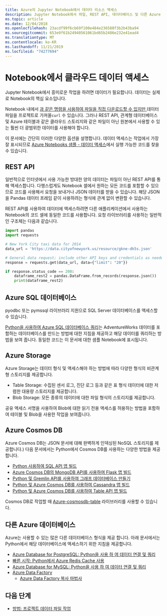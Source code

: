 ```yaml
---
title: Azure의 Jupyter Notebook에서 데이터 리소스 액세스
description: Jupyter Notebook에서 파일, REST API, 데이터베이스 및 다른 Azure Storage 리소스에 액세스하는 방법입니다.
ms.topic: article
ms.date: 12/04/2018
ms.openlocfilehash: 23acdf99f6cb69f100e484e236580f3b2b43ba94
ms.sourcegitcommit: 653e9f61b24940561061bd65b2486e232e41ead4
ms.translationtype: MT
ms.contentlocale: ko-KR
ms.lasthandoff: 11/21/2019
ms.locfileid: "74277694"
---
```

# <a name="access-cloud-data-in-a-notebook"></a>Notebook에서 클라우드 데이터 액세스

Jupyter Notebook에서 흥미로운 작업을 하려면 데이터가 필요합니다. 데이터는 실제로 Notebook의 핵심 요소입니다.

Notebook 내에서 [과 같은 명령을 사용하여 파일을 직접 다운로드할 수 있지만 ](work-with-project-data-files.md)데이터 파일을 프로젝트로 가져올`curl` 수 있습니다. 그러나 REST API, 관계형 데이터베이스 및 Azure 테이블과 같은 클라우드 스토리지와 같은 파일이 아닌 원본에서 사용할 수 있는 훨씬 더 광범위한 데이터를 사용해야 합니다.

이 문서에는 간단히 이러한 다양한 옵션을 설명합니다. 데이터 액세스는 작업에서 가장 잘 표시되므로 [Azure Notebooks 샘플 - 데이터 액세스](https://github.com/Microsoft/AzureNotebooks/blob/master/Samples/Access%20your%20data%20in%20Azure%20Notebooks.ipynb)에서 실행 가능한 코드를 찾을 수 있습니다.

## <a name="rest-apis"></a>REST API

일반적으로 인터넷에서 사용 가능한 방대한 양의 데이터는 파일이 아닌 REST API를 통해 액세스합니다. 다행스럽게도 Notebook 셀에서 원하는 모든 코드를 포함할 수 있으므로 코드를 사용해서 요청을 보내거나 JSON 데이터를 받을 수 있습니다. 해당 JSON을 Pandas 데이터 프레임 같이 사용하려는 형식에 관계 없이 변환할 수 있습니다.

REST API를 사용하여 데이터에 액세스하려면 다른 애플리케이션에서 사용하는 Notebook의 코드 셀에 동일한 코드를 사용합니다. 요청 라이브러리를 사용하는 일반적인 구조체는 다음과 같습니다.

```python
import pandas
import requests

# New York City taxi data for 2014
data_url = 'https://data.cityofnewyork.us/resource/gkne-dk5s.json'

# General data request; include other API keys and credentials as needed in the data argument
response = requests.get(data_url, data={"limit": "20"})

if response.status_code == 200:
    dataframe_rest2 = pandas.DataFrame.from_records(response.json())
    print(dataframe_rest2)
```

## <a name="azure-sql-databases"></a>Azure SQL 데이터베이스

pyodbc 또는 pymssql 라이브러리 지원으로 SQL Server 데이터베이스를 액세스할 수 있습니다.

[Python을 사용하여 Azure SQL 데이터베이스 쿼리](https://docs.microsoft.com/azure/sql-database/sql-database-connect-query-python)는 AdventureWorks 데이터를 포함하는 데이터베이스를 만드는 방법에 대한 지침을 제공하고 해당 데이터를 쿼리하는 방법을 보여 줍니다. 동일한 코드는 이 문서에 대한 샘플 Notebook에 표시됩니다.

## <a name="azure-storage"></a>Azure Storage

Azure Storage는 데이터 형식 및 액세스해야 하는 방법에 따라 다양한 형식의 비관계형 스토리지를 제공합니다.

- Table Storage: 수집된 센서 로그, 진단 로그 등과 같은 표 형식 데이터에 대한 저렴한 대용량 스토리지를 제공합니다.
- Blob Storage: 모든 종류의 데이터에 대한 파일 형식의 스토리지를 제공합니다.

공유 액세스 서명을 사용하여 Blob에 대한 읽기 전용 액세스를 허용하는 방법을 포함하여 테이블 및 Blob을 사용한 작업을 보여줍니다.

## <a name="azure-cosmos-db"></a>Azure Cosmos DB

Azure Cosmos DB는 JSON 문서에 대해 완벽하게 인덱싱된 NoSQL 스토리지를 제공합니다.) 다음 문서에서는 Python에서 Cosmos DB를 사용하는 다양한 방법을 제공합니다.

- [Python 사용하여 SQL API 앱 빌드](https://docs.microsoft.com/azure/cosmos-db/create-sql-api-python)
- [Azure Cosmos DB의 MongoDB API를 사용하여 Flask 앱 빌드](https://docs.microsoft.com/azure/cosmos-db/create-mongodb-flask)
- [Python 및 Gremlin API를 사용하여 그래프 데이터베이스 만들기](https://docs.microsoft.com/azure/cosmos-db/create-graph-python)
- [Python 및 Azure Cosmos DB를 사용하여 Cassandra 앱 빌드](https://docs.microsoft.com/azure/cosmos-db/create-cassandra-python)
- [Python 및 Azure Cosmos DB를 사용하여 Table API 앱 빌드](https://docs.microsoft.com/azure/cosmos-db/create-table-python)

Cosmos DB로 작업할 때 [Azure-cosmosdb-table](https://pypi.org/project/azure-cosmosdb-table/) 라이브러리를 사용할 수 있습니다.

## <a name="other-azure-databases"></a>다른 Azure 데이터베이스

Azure는 사용할 수 있는 많은 다른 데이터베이스 형식을 제공 합니다. 아래 문서에서는 Python에서 해당 데이터베이스에 액세스하기 위한 지침을 제공합니다.

- [Azure Database for PostgreSQL: Python을 사용 하 여 데이터 연결 및 쿼리](https://docs.microsoft.com/azure/postgresql/connect-python)
- [빠른 시작: Python에서 Azure Redis Cache 사용](https://docs.microsoft.com/azure/redis-cache/cache-python-get-started)
- [Azure Database for MySQL: Python을 사용 하 여 데이터 연결 및 쿼리](https://docs.microsoft.com/azure/mysql/connect-python)
- [Azure Data Factory](https://azure.microsoft.com/services/data-factory/)
  - [Azure Data Factory 복사 마법사](https://azure.microsoft.com/updates/code-free-copy-wizard-for-azure-data-factory/)

## <a name="next-steps"></a>다음 단계

- [방법: 프로젝트 데이터 파일 작업](work-with-project-data-files.md)
